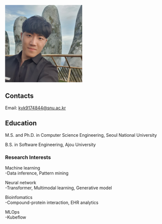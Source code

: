 
<img src="https://raw.githubusercontent.com/youngkukkim/youngkukkim.github.io/main/images/photo.jpg" width="50%" height="50%">

## Contacts

Email: kyk9174844@snu.ac.kr

## Education

M.S. and Ph.D. in Computer Science Engineering, Seoul National University

B.S. in Software Engineering, Ajou University

### Research Interests

Machine learning<br/>
-Data inference, Pattern mining

Neural network<br/>
-Transformer, Multimodal learning, Generative model

Bioinfomatics<br/>
-Compound-protein interaction, EHR analytics

MLOps<br/>
-Kubeflow

